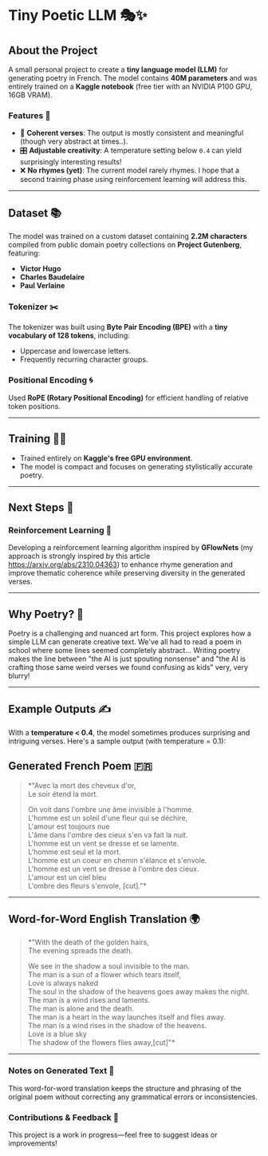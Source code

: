 # Tiny Poetic LLM 🎭✨

## About the Project

A small personal project to create a **tiny language model (LLM)** for generating poetry in French. The model contains **40M parameters** and was entirely trained on a **Kaggle notebook** (free tier with an NVIDIA P100 GPU, 16GB VRAM). 

### Features 🌟
- 📝 **Coherent verses**: The output is mostly consistent and meaningful (though very abstract at times..).  
- 🎛️ **Adjustable creativity**: A temperature setting below `0.4` can yield surprisingly interesting results!  
- ❌ **No rhymes (yet)**: The current model rarely rhymes. I hope that a second training phase using reinforcement learning will address this.  

---

## Dataset 📚

The model was trained on a custom dataset containing **2.2M characters** compiled from public domain poetry collections on **Project Gutenberg**, featuring:  
- **Victor Hugo**  
- **Charles Baudelaire**  
- **Paul Verlaine**

### Tokenizer ✂️  
The tokenizer was built using **Byte Pair Encoding (BPE)** with a **tiny vocabulary of 128 tokens**, including:  
- Uppercase and lowercase letters.  
- Frequently recurring character groups.  

### Positional Encoding 🌀  
Used **RoPE (Rotary Positional Encoding)** for efficient handling of relative token positions.  

---

## Training 🏋️‍♂️

- Trained entirely on **Kaggle's free GPU environment**.  
- The model is compact and focuses on generating stylistically accurate poetry.  

---

## Next Steps 🚀  

### Reinforcement Learning 🤖  
Developing a reinforcement learning algorithm inspired by **GFlowNets** (my approach is strongly inspired by this article https://arxiv.org/abs/2310.04363) to enhance rhyme generation and improve thematic coherence while preserving diversity in the generated verses.  

---

## Why Poetry? 🎨  

Poetry is a challenging and nuanced art form. This project explores how a simple LLM can generate creative text. We've all had to read a poem in school where some lines seemed completely abstract... Writing poetry makes the line between "the AI is just spouting nonsense" and "the AI is crafting those same weird verses we found confusing as kids" very, very blurry! 

---

## Example Outputs ✍️  

With a **temperature < 0.4**, the model sometimes produces surprising and intriguing verses. Here's a sample output (with temperature = 0.1):  

## Generated French Poem 🇫🇷

> *"Avec la mort des cheveux d'or,  
>     Le soir étend la mort.  
>  
> On voit dans l'ombre une âme invisible à l'homme.  
> L'homme est un soleil d'une fleur qui se déchire,  
>     L'amour est toujours nue  
> L'âme dans l'ombre des cieux s'en va fait la nuit.  
> L'homme est un vent se dresse et se lamente.  
>     L'homme est seul et la mort.  
> L'homme est un coeur en chemin s'élance et s'envole.  
> L'homme est un vent se dresse à l'ombre des cieux.  
>     L'amour est un ciel bleu  
> L'ombre des fleurs s'envole, [cut]."*  

---

## Word-for-Word English Translation 🌍

> *"With the death of the golden hairs,  
>     The evening spreads the death.  
>  
> We see in the shadow a soul invisible to the man.  
> The man is a sun of a flower which tears itself,  
>     Love is always naked  
> The soul in the shadow of the heavens goes away makes the night.  
> The man is a wind rises and laments.  
>     The man is alone and the death.  
> The man is a heart in the way launches itself and flies away.  
> The man is a wind rises in the shadow of the heavens.  
>     Love is a blue sky  
> The shadow of the flowers flies away,[cut]"*  

---

### Notes on Generated Text 📜  
This word-for-word translation keeps the structure and phrasing of the original poem without correcting any grammatical errors or inconsistencies.

### Contributions & Feedback 💬  
This project is a work in progress—feel free to suggest ideas or improvements!  
